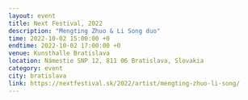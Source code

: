 ```yaml
---
layout: event
title: Next Festival, 2022
description: "Mengting Zhuo & Li Song duo"
time: 2022-10-02 15:00:00 +0
endtime: 2022-10-02 17:00:00 +0
venue: Kunsthalle Bratislava
location: Námestie SNP 12, 811 06 Bratislava, Slovakia
category: event
city: bratislava
link: https://nextfestival.sk/2022/artist/mengting-zhuo-li-song/
---
```

